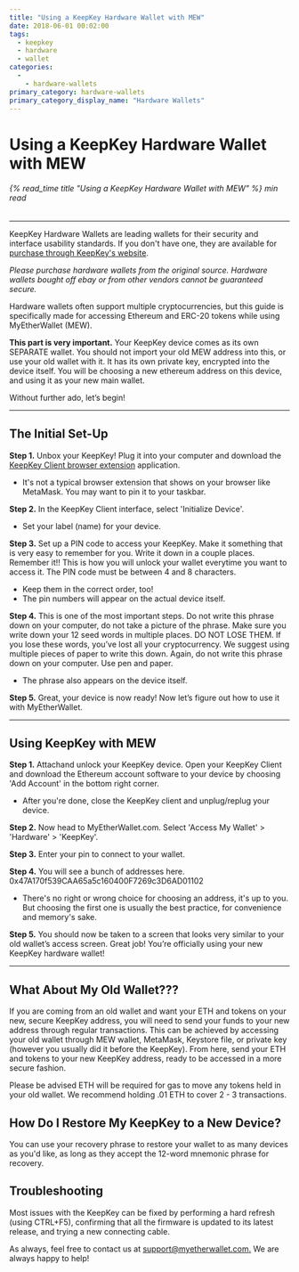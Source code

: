```yaml
---
title: "Using a KeepKey Hardware Wallet with MEW"
date: 2018-06-01 00:02:00
tags:
  - keepkey
  - hardware
  - wallet
categories:
  - 
    - hardware-wallets
primary_category: hardware-wallets
primary_category_display_name: "Hardware Wallets"
---
```


# **Using a KeepKey Hardware Wallet with MEW**

###### {% read_time title "Using a KeepKey Hardware Wallet with MEW" %} min read

* * *

KeepKey Hardware Wallets are leading wallets for their security and interface usability standards. If you don't have one, they are available for [purchase through KeepKey's website](https://keepkey.myshopify.com/collections/frontpage/products/keepkey-the-simple-bitcoin-hardware-wallet/?source=hasoffers).

_Please purchase hardware wallets from the original source. Hardware wallets bought off ebay or from other vendors cannot be guaranteed secure._

Hardware wallets often support multiple cryptocurrencies, but this guide is specifically made for accessing Ethereum and ERC-20 tokens while using MyEtherWallet (MEW).

**This part is very important.** Your KeepKey device comes as its own SEPARATE wallet. You should not import your old MEW address into this, or use your old wallet with it. It has its own private key, encrypted into the device itself. You will be choosing a new ethereum address on this device, and using it as your new main wallet.

Without further ado, let’s begin!

* * *

## **The Initial Set-Up**

**Step 1.** Unbox your KeepKey! Plug it into your computer and download the [KeepKey Client browser extension](https://chrome.google.com/webstore/detail/keepkey-client/idgiipeogajjpkgheijapngmlbohdhjg?hl=en-US) application.

-   It's not a typical browser extension that shows on your browser like MetaMask. You may want to pin it to your taskbar.

**Step 2.** In the KeepKey Client interface, select 'Initialize Device'.

-   Set your label (name) for your device.

**Step 3.** Set up a PIN code to access your KeepKey. Make it something that is very easy to remember for you. Write it down in a couple places. Remember it!! This is how you will unlock your wallet everytime you want to access it. The PIN code must be between 4 and 8 characters.

-   Keep them in the correct order, too!
-   The pin numbers will appear on the actual device itself.

**Step 4.** This is one of the most important steps. Do not write this phrase down on your computer, do not take a picture of the phrase. Make sure you write down your 12 seed words in multiple places. DO NOT LOSE THEM. If you lose these words, you’ve lost all your cryptocurrency. We suggest using multiple pieces of paper to write this down. Again, do not write this phrase down on your computer. Use pen and paper.

-   The phrase also appears on the device itself.

**Step 5.** Great, your device is now ready! Now let’s figure out how to use it with MyEtherWallet.

* * *

## **Using KeepKey with MEW**

**Step 1.** Attachand unlock your KeepKey device. Open your KeepKey Client and download the Ethereum account software to your device by choosing 'Add Account' in the bottom right corner.

-   After you're done, close the KeepKey client and unplug/replug your device.

**Step 2.** Now head to MyEtherWallet.com. Select 'Access My Wallet' > 'Hardware' > 'KeepKey'.

**Step 3.** Enter your pin to connect to your wallet.

**Step 4.** You will see a bunch of addresses here. 0x47A170f539CAA65a5c160400F7269c3D6AD01102

-   There's no right or wrong choice for choosing an address, it's up to you. But choosing the first one is usually the best practice, for convenience and memory's sake.

**Step 5.**  You should now be taken to a screen that looks very similar to your old wallet’s access screen. Great job! You’re officially using your new KeepKey hardware wallet!

* * *

## **What About My Old Wallet???**

If you are coming from an old wallet and want your ETH and tokens on your new, secure KeepKey address, you will need to send your funds to your new address through regular transactions. This can be achieved by accessing your old wallet through MEW wallet, MetaMask, Keystore file, or private key (however you usually did it before the KeepKey). From here, send your ETH and tokens to your new KeepKey address, ready to be accessed in a more secure fashion.

Please be advised ETH will be required for gas to move any tokens held in your old wallet. We recommend holding .01 ETH to cover 2 - 3 transactions.

## **How Do I Restore My KeepKey to a New Device?**

You can use your recovery phrase to restore your wallet to as many devices as you'd like, as long as they accept the 12-word mnemonic phrase for recovery.

## **Troubleshooting**

Most issues with the KeepKey can be fixed by performing a hard refresh (using CTRL+F5), confirming that all the firmware is updated to its latest release, and trying a new connecting cable.

As always, feel free to contact us at [support@myetherwallet.com.](mailto:support@myetherwallet.com.) We are always happy to help!
